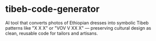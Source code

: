 # tibeb-code-generator
AI tool that converts photos of Ethiopian dresses into symbolic Tibeb patterns like "X X X" or "VOV V XX X" — preserving cultural design as clean, reusable code for tailors and artisans.
